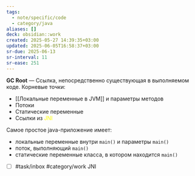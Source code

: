 ```yaml
---
tags:
  - note/specific/code
  - category/java
aliases: []
deck: obsidian::work
created: 2025-05-27 14:39:35+03:00
updated: 2025-06-05T16:58:37+03:00
sr-due: 2025-06-13
sr-interval: 11
sr-ease: 251
---
```


**GC Root**
—
Ссылка, непосредственно существующая в выполняемом коде.
Корневые точки:
- [[Локальные переменные в JVM]] и параметры методов
- Потоки
- Статические переменные
- Ссылки из <font color="#ffff00">JNI</font>

Самое простое java-приложение имеет:
- локальные переменные внутри `main()` и параметры `main()`
- поток, выполняющий `main()`
- статические переменные класса, в котором находится `main()`

- [ ] #task/inbox #category/work JNI

